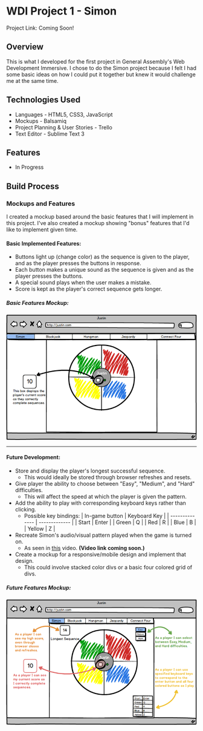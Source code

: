 # WDI Project 1 - Simon

Project Link: Coming Soon!

## Overview

This is what I developed for the first project in General Assembly's Web Development Immersive.  I chose to do the Simon project because I felt I had some basic ideas on how I could put it together but knew it would challenge me at the same time.

## Technologies Used

* Languages - HTML5, CSS3, JavaScript
* Mockups - Balsamiq
* Project Planning & User Stories - Trello
* Text Editor - Sublime Text 3

## Features

* In Progress

## Build Process

### Mockups and Features

I created a mockup based around the basic features that I will implement in this project.  I've also created a mockup showing "bonus" features that I'd like to implement given time.

#### Basic Implemented Features:

* Buttons light up (change color) as the sequence is given to the player, and as the player presses the buttons in response.
* Each button makes a unique sound as the sequence is given and as the player presses the buttons.
* A special sound plays when the user makes a mistake.
* Score is kept as the player's correct sequence gets longer.

##### Basic Features Mockup:
![Basic Features Mockup](mockups/game-basic-mockup.png "Basic Features Mockup")

---

#### Future Development:

* Store and display the player's longest successful sequence.
  - This would ideally be stored through browser refreshes and resets.
* Give player the ability to choose between "Easy", "Medium", and "Hard" difficulties.
  - This will affect the speed at which the player is given the pattern.
* Add the ability to play with corresponding keyboard keys rather than clicking.
  - Possible key bindings:
  | In-game button | Keyboard Key  |
  | -------------- | ------------- |
  | Start          | Enter         |
  | Green          | Q             |
  | Red            | R             |
  | Blue           | B             |
  | Yellow         | Z             |
* Recreate Simon's audio/visual pattern played when the game is turned on.
  - As seen in [this]() video. **(Video link coming soon.)**
* Create a mockup for a responsive/mobile design and implement that design.
  - This could involve stacked color divs or a basic four colored grid of divs.


##### Future Features Mockup:
![Future Features Mockup](mockups/game-future-mockup.png "Future Features Mockup")

